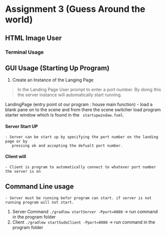 # Assignment 3 (Guess Around the world)

## HTML Image User

### Terminal Usage

## GUI Usage (Starting Up Program)

1. Create an Instance of the Langing Page

> In the Landing Page User prompt to enter a port number.
> By doing this the server instance will automatically start running.

LandingPage (entry point ot our program : house main function) - load a blank pane on to the scene and from there
the scene switcher load program starter window which is found in the ` startupwindow.fxml`.

#### Server Start UP

    - Server can be start up by specifying the port number on the landing page or by 
       pressing ok and accepting the defualt port number. 

#### Client will

    - Client is program to automatically connect to whatever port number the server is on

## Command Line usage

    - Server must be running befor program can start. if server is not running program will not start.

1. Server Command
   `./gradlew startServer -Pport=8080` -> run command in the program folder
2. Client
   `./gradlew startSudoClient -Pport=8080` -> run command in the program folder 